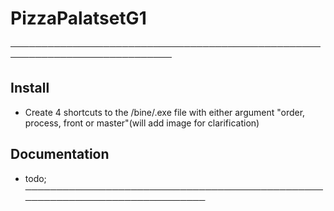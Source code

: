 # PizzaPalatsetG1
────────────────────────────────────────────────────────────────────────────

## Install
  - Create 4 shortcuts to the /bine/.exe file with either argument "order, process, front or master"(will add image for clarification)
## Documentation
  - todo;
─────────────────────────────────────────────────────────────────────────────
